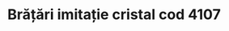 ---
layout: post
title: "Brățări imitație cristal cod 4107"
description: "Brățări imitație cristal cod 4107"
img: "/assets/img/bratari-imitatie-cristal.jpg"
img2: "/assets/img/bratari-imitatie-cristal1ww.jpg"
colors: "mov, negru"
price: "10 Ron/buc"
vertical: true
---